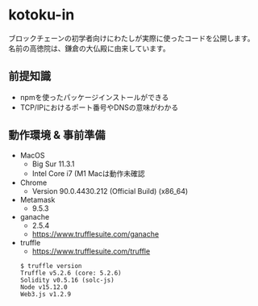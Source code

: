 # kotoku-in
ブロックチェーンの初学者向けにわたしが実際に使ったコードを公開します。
名前の高徳院は、鎌倉の大仏殿に由来しています。

## 前提知識
- npmを使ったパッケージインストールができる
- TCP/IPにおけるポート番号やDNSの意味がわかる

## 動作環境 & 事前準備
- MacOS
  - Big Sur 11.3.1
  - Intel Core i7 (M1 Macは動作未確認
- Chrome
  - Version 90.0.4430.212 (Official Build) (x86_64)
- Metamask
  - 9.5.3
- ganache
  - 2.5.4
  - https://www.trufflesuite.com/ganache
- truffle
  - https://www.trufflesuite.com/truffle
  ```
  $ truffle version
  Truffle v5.2.6 (core: 5.2.6)
  Solidity v0.5.16 (solc-js)
  Node v15.12.0
  Web3.js v1.2.9
  ```
